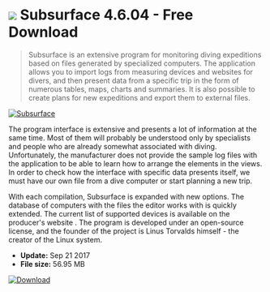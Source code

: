 # ![](https://cdn.softexe.net/static/icon/win.gif) Subsurface 4.6.04 - Free Download

> Subsurface is an extensive program for monitoring diving expeditions based on files generated by specialized computers. The application allows you to import logs from measuring devices and websites for divers, and then present data from a specific trip in the form of numerous tables, maps, charts and summaries. It is also possible to create plans for new expeditions and export them to external files.

[![Subsurface](https:https://tse1.mm.bing.net/th?id=OIP.GJfdv8v_prPwJOIRZo03VQHaF-&pid=Api)](https://softexe.net/win/business/finance/subsurface:pRhpe.html)

The program interface is extensive and presents a lot of information at the same time. Most of them will probably be understood only by specialists and people who are already somewhat associated with diving. Unfortunately, the manufacturer does not provide the sample log files with the application to be able to learn how to arrange the elements in the views. In order to check how the interface with specific data presents itself, we must have our own file from a dive computer or start planning a new trip.
 
 With each compilation, Subsurface is expanded with new options. The database of computers with the files the editor works with is quickly extended. The current list of supported devices is available on the producer's website . The program is developed under an open-source license, and the founder of the project is Linus Torvalds himself - the creator of the Linux system.


- **Update:** Sep 21 2017
- **File size:** 56.95 MB

[![Download](https://cdn.softexe.net/static/img/download.png)](https://softexe.net/win/business/finance/subsurface:pRhpe.html)


